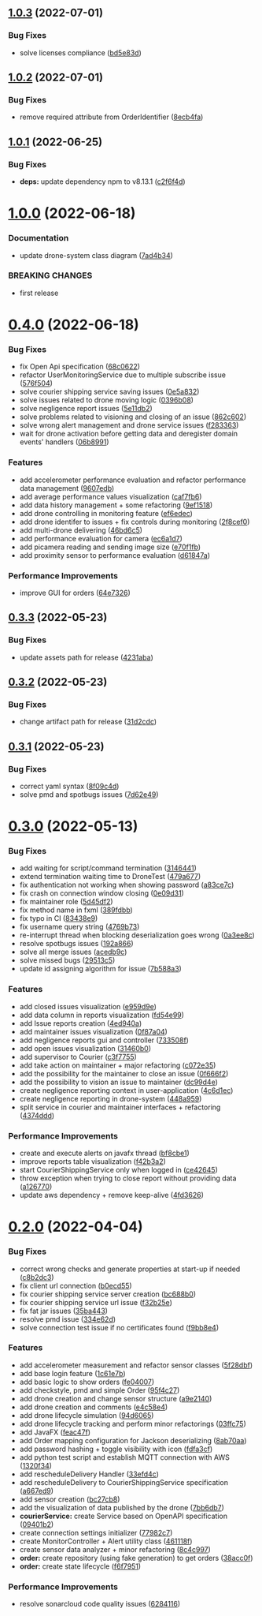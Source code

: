 ## [1.0.3](https://github.com/mirko-felice/DroneSecurity/compare/1.0.2...1.0.3) (2022-07-01)


### Bug Fixes

* solve licenses compliance ([bd5e83d](https://github.com/mirko-felice/DroneSecurity/commit/bd5e83d7e4c5383c1b1ef59dd991fa117c8170d9))

## [1.0.2](https://github.com/mirko-felice/DroneSecurity/compare/1.0.1...1.0.2) (2022-07-01)


### Bug Fixes

* remove required attribute from OrderIdentifier ([8ecb4fa](https://github.com/mirko-felice/DroneSecurity/commit/8ecb4fa2fd801ade4561586308fc654dc15913ff))

## [1.0.1](https://github.com/mirko-felice/DroneSecurity/compare/1.0.0...1.0.1) (2022-06-25)


### Bug Fixes

* **deps:** update dependency npm to v8.13.1 ([c2f6f4d](https://github.com/mirko-felice/DroneSecurity/commit/c2f6f4dc750c3cccafe29765dd55cfd089f71cc8))

# [1.0.0](https://github.com/mirko-felice/DroneSecurity/compare/0.4.0...1.0.0) (2022-06-18)


### Documentation

* update drone-system class diagram ([7ad4b34](https://github.com/mirko-felice/DroneSecurity/commit/7ad4b34d13aff5e8d57a88fdc10ac5d44f982abb))


### BREAKING CHANGES

* first release

# [0.4.0](https://github.com/mirko-felice/DroneSecurity/compare/0.3.3...0.4.0) (2022-06-18)


### Bug Fixes

* fix Open Api specification ([68c0622](https://github.com/mirko-felice/DroneSecurity/commit/68c0622b3d66e7c8b1fb282f61f08b4be45d64ea))
* refactor UserMonitoringService due to multiple subscribe issue ([576f504](https://github.com/mirko-felice/DroneSecurity/commit/576f5045c78e7faa9ecf2edf16514dd4e6f5fafa))
* solve courier shipping service saving issues ([0e5a832](https://github.com/mirko-felice/DroneSecurity/commit/0e5a8320b4e1407dbf76de2aa7b5c7acc15e4b1b))
* solve issues related to drone moving logic ([0396b08](https://github.com/mirko-felice/DroneSecurity/commit/0396b0883c0c68a67cbbb0c9fa26efab8d90c421))
* solve negligence report issues ([5e11db2](https://github.com/mirko-felice/DroneSecurity/commit/5e11db2f3b0f3d20b9b8f902f9f9d26f3bf32d09))
* solve problems related to visioning and closing of an issue ([862c602](https://github.com/mirko-felice/DroneSecurity/commit/862c60293753d07d867231e2c8a604cd74b48439))
* solve wrong alert management and drone service issues ([f283363](https://github.com/mirko-felice/DroneSecurity/commit/f28336393190b85e35f994557407fdf14b74e1ed))
* wait for drone activation before getting data and deregister domain events' handlers ([06b8991](https://github.com/mirko-felice/DroneSecurity/commit/06b8991ce0a088a69ba4d8004ddc8b070d01af4f))


### Features

* add accelerometer performance evaluation and refactor performance data management ([9607edb](https://github.com/mirko-felice/DroneSecurity/commit/9607edbe97ae8cf2a86d1c06983a7892f3a4a2b9))
* add average performance values visualization ([caf7fb6](https://github.com/mirko-felice/DroneSecurity/commit/caf7fb61859da25f1652328aa6b67eaa969495a9))
* add data history management + some refactoring ([9ef1518](https://github.com/mirko-felice/DroneSecurity/commit/9ef1518db4143efd140e3e4d50eeb6c4d5c86737))
* add drone controlling in monitoring feature ([ef6edec](https://github.com/mirko-felice/DroneSecurity/commit/ef6edecc5cc35b4e1ec8e7d4742cf6345caf3864))
* add drone identifer to issues + fix controls during monitoring ([2f8cef0](https://github.com/mirko-felice/DroneSecurity/commit/2f8cef0817f8b98fb283cbee93cf1e6460b9545a))
* add multi-drone delivering ([46bd6c5](https://github.com/mirko-felice/DroneSecurity/commit/46bd6c5e5998b32ce696e9d3a0f4ec268ca0439c))
* add performance evaluation for camera ([ec6a1d7](https://github.com/mirko-felice/DroneSecurity/commit/ec6a1d7153c47efa0b9ca0004da61f42cd66c2ce))
* add picamera reading and sending image size ([e70f1fb](https://github.com/mirko-felice/DroneSecurity/commit/e70f1fbf69ab0c5025c2a3ec46001657ceeaa740))
* add proximity sensor to performance evaluation ([d61847a](https://github.com/mirko-felice/DroneSecurity/commit/d61847aca0b52ffb4fb82a6592f6c091a5cd5558))


### Performance Improvements

* improve GUI for orders ([64e7326](https://github.com/mirko-felice/DroneSecurity/commit/64e7326c0034d4f27074ae8f69c117473a793db6))

## [0.3.3](https://github.com/mirko-felice/DroneSecurity/compare/0.3.2...0.3.3) (2022-05-23)


### Bug Fixes

* update assets path for release ([4231aba](https://github.com/mirko-felice/DroneSecurity/commit/4231aba871eca4f2ff76f322c9e9e5e7e70cac5c))

## [0.3.2](https://github.com/mirko-felice/DroneSecurity/compare/0.3.1...0.3.2) (2022-05-23)


### Bug Fixes

* change artifact path for release ([31d2cdc](https://github.com/mirko-felice/DroneSecurity/commit/31d2cdc148d278f7ed40edeeca2fa84d979c4931))

## [0.3.1](https://github.com/mirko-felice/DroneSecurity/compare/0.3.0...0.3.1) (2022-05-23)


### Bug Fixes

* correct yaml syntax ([8f09c4d](https://github.com/mirko-felice/DroneSecurity/commit/8f09c4d30da647629111499615ed4048f35b3aec))
* solve pmd and spotbugs issues ([7d62e49](https://github.com/mirko-felice/DroneSecurity/commit/7d62e49c7e5de242575f7f0b7cdf512a7afdd40d))

# [0.3.0](https://github.com/mirko-felice/DroneSecurity/compare/0.2.0...0.3.0) (2022-05-13)


### Bug Fixes

* add waiting for script/command termination ([3146441](https://github.com/mirko-felice/DroneSecurity/commit/3146441eb6bb48213b61d40caad6896d5398b3ee))
* extend termination waiting time to DroneTest ([479a677](https://github.com/mirko-felice/DroneSecurity/commit/479a677d16d68439fabe218d40c0da4a2bf2021c))
* fix authentication not working when showing password ([a83ce7c](https://github.com/mirko-felice/DroneSecurity/commit/a83ce7c874d6f4cffeba8fa5ff8aea5a24423710))
* fix crash on connection window closing ([0e09d31](https://github.com/mirko-felice/DroneSecurity/commit/0e09d31f9893baf5aa62aa9a216241d0be597fdc))
* fix maintainer role ([5d45df2](https://github.com/mirko-felice/DroneSecurity/commit/5d45df2d099c7d211abdf4d914d7dd3a34276444))
* fix method name in fxml ([389fdbb](https://github.com/mirko-felice/DroneSecurity/commit/389fdbba35eb2d59574727442179ab5bee8727de))
* fix typo in CI ([83438e9](https://github.com/mirko-felice/DroneSecurity/commit/83438e9ec65732bc7891cffd6ef8642c47f8fdeb))
* fix username query string ([4769b73](https://github.com/mirko-felice/DroneSecurity/commit/4769b73b83221c5b6dc27977b9516553ff4e2104))
* re-interrupt thread when blocking deserialization goes wrong ([0a3ee8c](https://github.com/mirko-felice/DroneSecurity/commit/0a3ee8ccfa552947ead6e0984dcad54fd33ecc20))
* resolve spotbugs issues ([192a866](https://github.com/mirko-felice/DroneSecurity/commit/192a8664039143907042807518ebd7a55da6f81b))
* solve all merge issues ([acedb9c](https://github.com/mirko-felice/DroneSecurity/commit/acedb9c2fd9a3ac6186199dbdbbf511d7be4cc61))
* solve missed bugs ([29513c5](https://github.com/mirko-felice/DroneSecurity/commit/29513c5db41b687bfd25faade01deb514bf5c53c))
* update id assigning algorithm for issue ([7b588a3](https://github.com/mirko-felice/DroneSecurity/commit/7b588a3ca0a5a89421fbda4080420469047521e1))


### Features

* add closed issues visualization ([e959d9e](https://github.com/mirko-felice/DroneSecurity/commit/e959d9ee00dc914b52606009a02166fc38c72aa3))
* add data column in reports visualization ([fd54e99](https://github.com/mirko-felice/DroneSecurity/commit/fd54e99f35d4b9528b36acbed3942126c16e00db))
* add Issue reports creation ([4ed940a](https://github.com/mirko-felice/DroneSecurity/commit/4ed940a2f728007710b8161960c1e20312cdebde))
* add maintainer issues visualization ([0f87a04](https://github.com/mirko-felice/DroneSecurity/commit/0f87a048090faa9716e237b8b3d2647dead5f170))
* add negligence reports gui and controller ([733508f](https://github.com/mirko-felice/DroneSecurity/commit/733508fbae5ddb444ce5473a5439d71d7c430d57))
* add open issues visualization ([31460b0](https://github.com/mirko-felice/DroneSecurity/commit/31460b085e9ed691c8c2d8bb98308726c5533f9c))
* add supervisor to Courier ([c3f7755](https://github.com/mirko-felice/DroneSecurity/commit/c3f7755eab9333764eab5b8d008bac22fd493301))
* add take action on maintainer + major refactoring ([c072e35](https://github.com/mirko-felice/DroneSecurity/commit/c072e3528965f23256a6f9aef13f3362664ebae7))
* add the possibility for the maintainer to close an issue ([0f666f2](https://github.com/mirko-felice/DroneSecurity/commit/0f666f27967a7772d4dcb75487e1654eaa0ac0f3))
* add the possibility to vision an issue to maintainer ([dc99d4e](https://github.com/mirko-felice/DroneSecurity/commit/dc99d4e41b25ab078efce91814afdfc4fea3b590))
* create negligence reporting context in user-application ([4c6d1ec](https://github.com/mirko-felice/DroneSecurity/commit/4c6d1ec90a11ea113e7abaede02537a9953a196a))
* create negligence reporting in drone-system ([448a959](https://github.com/mirko-felice/DroneSecurity/commit/448a959b185d9c501574cf9b639d73467647a274))
* split service in courier and maintainer interfaces + refactoring ([4374ddd](https://github.com/mirko-felice/DroneSecurity/commit/4374ddd8277981ecaa4b5d035dee41001e2eb931))


### Performance Improvements

* create and execute alerts on javafx thread ([bf8cbe1](https://github.com/mirko-felice/DroneSecurity/commit/bf8cbe1242dff5da3a0ee2e3528c588515abcd09))
* improve reports table visualization ([f42b3a2](https://github.com/mirko-felice/DroneSecurity/commit/f42b3a2692015c1cfafb5633babc5b07df6ead19))
* start CourierShippingService only when logged in ([ce42645](https://github.com/mirko-felice/DroneSecurity/commit/ce426457e20f0c911f87345465364580e90484d7))
* throw exception when trying to close report without providing data ([a126770](https://github.com/mirko-felice/DroneSecurity/commit/a126770085675601cd1eab4b9c83fb7c83be9f94))
* update aws dependency + remove keep-alive ([4fd3626](https://github.com/mirko-felice/DroneSecurity/commit/4fd3626d2726469584617ee753688b82042f7135))

# [0.2.0](https://github.com/mirko-felice/DroneSecurity/compare/0.1.0...0.2.0) (2022-04-04)


### Bug Fixes

* correct wrong checks and generate properties at start-up if needed ([c8b2dc3](https://github.com/mirko-felice/DroneSecurity/commit/c8b2dc3e97e3f262e9331195955e8b321ebd4cda))
* fix client url connection ([b0ecd55](https://github.com/mirko-felice/DroneSecurity/commit/b0ecd55f6fafedc0cd0b308b85e5249eeedf128d))
* fix courier shipping service server creation ([bc688b0](https://github.com/mirko-felice/DroneSecurity/commit/bc688b09defef11c6df619fed321a24c47eb4911))
* fix courier shipping service url issue ([f32b25e](https://github.com/mirko-felice/DroneSecurity/commit/f32b25e6fca4239892f514db975bbeaf5eca308a))
* fix fat jar issues ([35ba443](https://github.com/mirko-felice/DroneSecurity/commit/35ba4436679dbaedb3c951248db4a59753e24ee4))
* resolve pmd issue ([334e62d](https://github.com/mirko-felice/DroneSecurity/commit/334e62d7a97073b21b6baa7af833146ef0a025c7))
* solve connection test issue if no certificates found ([f9bb8e4](https://github.com/mirko-felice/DroneSecurity/commit/f9bb8e480fa324c44f2ba0b13f53dbe5db9018ea))


### Features

* add accelerometer measurement and refactor sensor classes ([5f28dbf](https://github.com/mirko-felice/DroneSecurity/commit/5f28dbf443ca662b6b64ce652ad4d9e6a90af158))
* add base login feature ([1c61e7b](https://github.com/mirko-felice/DroneSecurity/commit/1c61e7b22463447c868788614e28d8270f4e78a6))
* add basic logic to show orders ([fe04007](https://github.com/mirko-felice/DroneSecurity/commit/fe040073ade5e7e6b7e28f1448ce22501b3e0a6d))
* add checkstyle, pmd and simple Order ([95f4c27](https://github.com/mirko-felice/DroneSecurity/commit/95f4c272a707fb1eafcd435eb3b09bd5f966ff93))
* add drone creation and change sensor structure ([a9e2140](https://github.com/mirko-felice/DroneSecurity/commit/a9e214008dd491f800c5ef33e31703be54a0d94c))
* add drone creation and comments ([e4c58e4](https://github.com/mirko-felice/DroneSecurity/commit/e4c58e474ed6cc281539184dc27130f5a103ed57))
* add drone lifecycle simulation ([94d6065](https://github.com/mirko-felice/DroneSecurity/commit/94d6065e13d7bc92000732b94e9359bf0de13ca0))
* add drone lifecycle tracking and perform minor refactorings ([03ffc75](https://github.com/mirko-felice/DroneSecurity/commit/03ffc75d87aeef8f61f1665d8b16c17e962cea99))
* add JavaFX ([feac47f](https://github.com/mirko-felice/DroneSecurity/commit/feac47ff64867607064d4e9088de138a4f79ca9e))
* add Order mapping configuration for Jackson deserializing ([8ab70aa](https://github.com/mirko-felice/DroneSecurity/commit/8ab70aa56529810bab7fd8dfe33df82502f724d8))
* add password hashing + toggle visibility with icon ([fdfa3cf](https://github.com/mirko-felice/DroneSecurity/commit/fdfa3cf5a7513639b7f0b1a2b2e2ccc923c41a41))
* add python test script and establish MQTT connection with AWS ([1320f34](https://github.com/mirko-felice/DroneSecurity/commit/1320f349471d1fd640c593a6fa4dc11a235a0b65))
* add rescheduleDelivery Handler ([33efd4c](https://github.com/mirko-felice/DroneSecurity/commit/33efd4c354d670320d3feea88ec6970f16556e97))
* add rescheduleDelivery to CourierShippingService specification ([a667ed9](https://github.com/mirko-felice/DroneSecurity/commit/a667ed94073723a5a2111bd68267a46353a890e2))
* add sensor creation ([bc27cb8](https://github.com/mirko-felice/DroneSecurity/commit/bc27cb8d18c32cc7441cbba1a2f73f36cdfd6031))
* add the visualization of data published by the drone ([7bb6db7](https://github.com/mirko-felice/DroneSecurity/commit/7bb6db7a446216c1576dbe667c1bfe74e815dce5))
* **courierService:** create Service based on OpenAPI specification ([09401b2](https://github.com/mirko-felice/DroneSecurity/commit/09401b2d88b1023fb40f9ad5d7a4566375a6644c))
* create connection settings initializer ([77982c7](https://github.com/mirko-felice/DroneSecurity/commit/77982c7d9ecf95c49441b07f5efd3015a866992c))
* create MonitorController + Alert utility class ([461118f](https://github.com/mirko-felice/DroneSecurity/commit/461118f0d9299456a75573f78fa1747e272595cd))
* create sensor data analyzer + minor refactoring ([8c4c997](https://github.com/mirko-felice/DroneSecurity/commit/8c4c9970ccf67c2afa402140aa25c19fbeb63f88))
* **order:** create repository (using fake generation) to get orders ([38acc0f](https://github.com/mirko-felice/DroneSecurity/commit/38acc0fcccd744ddb126c6a9e7be21e76ef3096b))
* **order:** create state lifecycle ([f6f7951](https://github.com/mirko-felice/DroneSecurity/commit/f6f79516d93caa2571b577075985807210d003f7))


### Performance Improvements

* resolve sonarcloud code quality issues ([6284116](https://github.com/mirko-felice/DroneSecurity/commit/6284116da5045759244e8d98815e6bef38357cc8))
